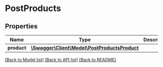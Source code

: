 # PostProducts

## Properties
Name | Type | Description | Notes
------------ | ------------- | ------------- | -------------
**product** | [**\Swagger\Client\Model\PostProductsProduct**](PostProductsProduct.md) |  | 

[[Back to Model list]](../README.md#documentation-for-models) [[Back to API list]](../README.md#documentation-for-api-endpoints) [[Back to README]](../README.md)


